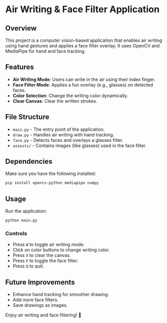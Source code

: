 # Air Writing & Face Filter Application

## Overview
This project is a computer vision-based application that enables air writing using hand gestures and applies a face filter overlay. It uses OpenCV and MediaPipe for hand and face tracking.

## Features
- **Air Writing Mode**: Users can write in the air using their index finger.
- **Face Filter Mode**: Applies a fun overlay (e.g., glasses) on detected faces.
- **Color Selection**: Change the writing color dynamically.
- **Clear Canvas**: Clear the written strokes.

## File Structure
- `main.py` - The entry point of the application.
- `draw.py` - Handles air writing with hand tracking.
- `face.py` - Detects faces and overlays a glasses filter.
- `assests/` - Contains images (like glasses) used in the face filter.

## Dependencies
Make sure you have the following installed:
```bash
pip install opencv-python mediapipe numpy
```

## Usage
Run the application:
```bash
python main.py
```
### Controls
- Press `W` to toggle air writing mode.
- Click on color buttons to change writing color.
- Press `X` to clear the canvas.
- Press `F` to toggle the face filter.
- Press `Q` to quit.

## Future Improvements
- Enhance hand tracking for smoother drawing.
- Add more face filters.
- Save drawings as images.

Enjoy air writing and face filtering! 🚀


